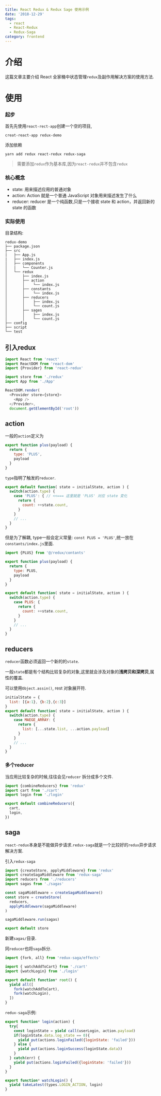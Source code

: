 ```yaml
---
title: React Redux & Redux Sage 使用示例
date: '2018-12-29'
tags:
  - react
  - React-Redux
  - Redux-Saga
category: frontend
---
```


# 介绍

这篇文章主要介绍 React 全家桶中状态管理`redux`及副作用解决方案的使用方法.

# 使用

### 起步

首先先使用`react-rect-app`创建一个空的项目,

```shell
creat-react-app redux-demo
```

添加依赖

```shell
yarn add redux react-redux redux-saga
```

>需要添加`redux`作为基本库,因为`react-redux`并不包含`redux`

### 核心概念

+ state: 用来描述应用的普通对象
+ action: Action 就是一个普通 JavaScript 对象用来描述发生了什么
+ reducer: reducer 是一个纯函数,只是一个接收 state 和 action，并返回新的 state 的函数

### 实际使用

目录结构:

```
redux-demo
├── package.json
├── src
|   ├── App.js
|   ├── index.js
│   ├── components
│   |   └── Counter.js
│   └── redux
│       ├── index.js
│       ├── action
│       │    └── index.js
│       ├── constants
│       │    └── index.js
│       ├── reducers
│       │    ├── index.js
│       │    └── count.js
│       ├── sages
│       │    ├── index.js
│       │    └── count.js
├── config
├── script
└── test
```

## 引入redux

```js
import React from 'react'
import ReactDOM from 'react-dom'
import {Provider} from 'react-redux'

import store from './redux'
import App from './App'

ReactDOM.render(
  <Provider store={store}>
    <App />
  </Provider>,
  document.getElementById('root'))
```

## action

一般的`action`定义为

```js
export function plus(payload) {
  return {
    type: 'PLUS',
    payload
  }
}
```

`type`指明了触发的`reducer`.

```js
export default function( state = initialState, action ) {
  switch(action.type) {
    case 'PLUS': { // <<=== 这里就是 'PLUS' 对应 state 变化
      return {
        count: ++state.count,
      }
    }
    // ...
  }
}
```

但是为了解耦, type一般会定义常量: `const PLUS = 'PLUS'`,统一放在`constants/index.js`里面.

```js
import {PLUS} from '@/redux/contants'

export function plus(payload) {
  return {
    type: PLUS,
    payload
  }
}

export default function( state = initialState, action ) {
  switch(action.type) {
    case PLUS: {
      return {
        count: ++state.count,
      }
    }
    // ...
  }
}
```

## reducers

`reducer`函数必须返回一个新的的`state`. 

一般`state`都是有个结构比较复杂的对象,这里就会涉及对象的**浅拷贝和深拷贝**,属性的覆盖.

可以使用`Object.assin()`, rest 对象展开符.

```js
initialState = {
  list: [{a:1}, {b:2},{c:3}]
}
export default function( state = initialState, action ) {
  switch(action.type) {
    case MAEGE_ARRAY: {
      return {
        list: [...state.list, ...action.payload]
      }
    }
    // ...
  }
}
```

### 多个reducer

当应用比较复杂的时候,往往会见`reducer` 拆分成多个文件.

```js
import {combineReducers} from 'redux'
import cart from './cart'
import login from './login'

export default combineReducers({
  cart,
  login,
})
```

## saga

`react-redux`本身是不能做异步请求.`redux-saga`就是一个比较好的`redux`异步请求解决方案.

引入`redux-saga`

```js
import {createStore, applyMiddleware} from 'redux'
import createSagaMiddleware from 'redux-saga'
import reducers from './reducers'
import sagas from './sagas'

const sagaMiddleware = createSagaMiddleware()
const store = createStore(
  reducers,
  applyMiddleware(sagaMiddleware)
)

sagaMiddleware.run(sagas)

export default store
```

新建`sagas/`目录.

同`reducer`也将`saga`拆分.

```js
import {fork, all} from 'redux-saga/effects'

import { watchAddToCart} from './cart'
import {watchLogin} from './login'

export default function* root() {
  yield all([
    fork(watchAddToCart),
    fork(watchLogin),
  ])
}
```

`redux-saga`示例:

```js
export function* login(action) {
  try{
    const loginState = yield call(userLogin, action.payload)
    if(loginState.data.log_state == 0){
      yield put(actions.loginFailed({loginState: 'failed'}))
    } else {
      yield put(actions.loginSuccess(loginState.data))
    }
  } catch(err) {
    yield put(actions.loginFailed({loginState: 'failed'}))
  }
}

export function* watchLogin() {
  yield takeLatest(types.LOGIN_ACTION, login)
}
```

